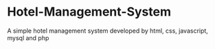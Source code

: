 # Hotel-Management-System
A simple hotel management system developed by html, css, javascript, mysql and php
